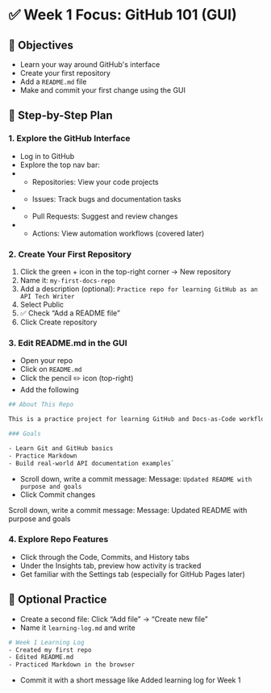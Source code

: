# ✅ Week 1 Focus: GitHub 101 (GUI)

## 🎯 Objectives

- Learn your way around GitHub's interface
- Create your first repository
- Add a `README.md` file
- Make and commit your first change using the GUI

## 🧭 Step-by-Step Plan

### 1. Explore the GitHub Interface

- Log in to GitHub
- Explore the top nav bar:
- - Repositories: View your code projects
- - Issues: Track bugs and documentation tasks
- - Pull Requests: Suggest and review changes
- - Actions: View automation workflows (covered later)

### 2. Create Your First Repository

1. Click the green + icon in the top-right corner → New repository
2. Name it: `my-first-docs-repo`
3. Add a description (optional): `Practice repo for learning GitHub as an API Tech Writer`
4. Select Public
5. ✅ Check “Add a README file”
6. Click Create repository

### 3. Edit README.md in the GUI

- Open your repo
- Click on `README.md`
- Click the pencil ✏️ icon (top-right)
- Add the following

``` bash
## About This Repo

This is a practice project for learning GitHub and Docs-as-Code workflows.

### Goals

- Learn Git and GitHub basics
- Practice Markdown
- Build real-world API documentation examples`

```

- Scroll down, write a commit message:
Message: `Updated README with purpose and goals`
- Click Commit changes

Scroll down, write a commit message:
Message: Updated README with purpose and goals

### 4. Explore Repo Features

- Click through the Code, Commits, and History tabs
- Under the Insights tab, preview how activity is tracked
- Get familiar with the Settings tab (especially for GitHub Pages later)

## 📌 Optional Practice

- Create a second file: Click “Add file” → “Create new file”
- Name it `learning-log.md` and write

``` bash
# Week 1 Learning Log
- Created my first repo
- Edited README.md
- Practiced Markdown in the browser
```

- Commit it with a short message like Added learning log for Week 1
